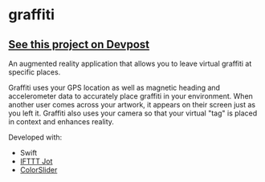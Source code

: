 # graffiti
## [See this project on Devpost](https://devpost.com/software/graffiti-l3v85w)
An augmented reality application that allows you to leave virtual graffiti at specific places.

Graffiti uses your GPS location as well as magnetic heading and accelerometer data to accurately place graffiti in your environment. When another user comes across your artwork, it appears on their screen just as you left it. Graffiti also uses your camera so that your virtual "tag" is placed in context and enhances reality.

Developed with:
- Swift
- [IFTTT Jot](https://github.com/IFTTT/jot)
- [ColorSlider](https://github.com/gizmosachin/ColorSlider)

